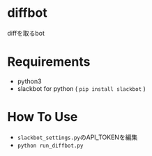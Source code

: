 # diffbot
diffを取るbot

# Requirements
- python3
- slackbot for python ( `pip install slackbot` )

# How To Use
- `slackbot_settings.py`のAPI_TOKENを編集
- `python run_diffbot.py`
